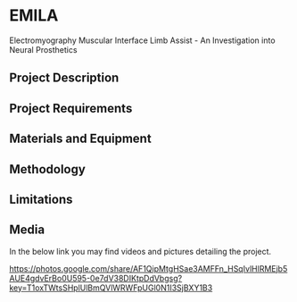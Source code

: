 # EMILA
Electromyography Muscular Interface Limb Assist - An Investigation into Neural Prosthetics 

## Project Description

## Project Requirements

## Materials and Equipment

## Methodology

## Limitations 

## Media 
In the below link you may find videos and pictures detailing the project.

https://photos.google.com/share/AF1QipMtgHSae3AMFFn_HSqIvlHlRMEjb5AUE4gdvErBo0U595-0e7dV38DIKtpDdVbgsg?key=T1oxTWtsSHplUlBmQVlWRWFpUGl0N1I3SjBXY1B3